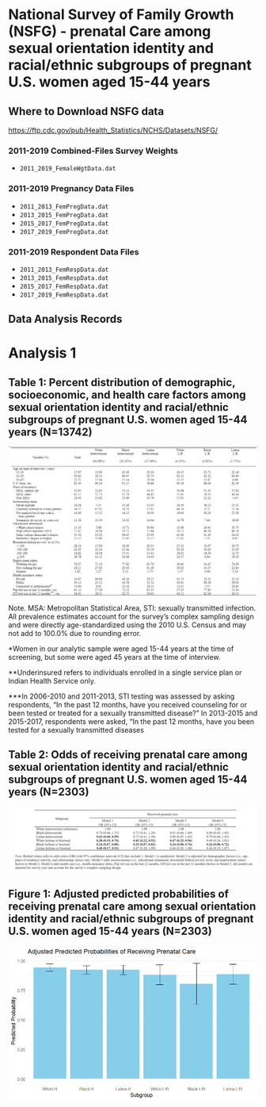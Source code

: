 # National Survey of Family Growth (NSFG) - prenatal Care among sexual orientation identity and racial/ethnic subgroups of pregnant U.S. women aged 15-44 years

## Where to Download NSFG data
https://ftp.cdc.gov/pub/Health_Statistics/NCHS/Datasets/NSFG/

### 2011-2019 Combined-Files Survey Weights 
- `2011_2019_FemaleWgtData.dat`

### 2011-2019 Pregnancy Data Files
- `2011_2013_FemPregData.dat`
- `2013_2015_FemPregData.dat`
- `2015_2017_FemPregData.dat`
- `2017_2019_FemPregData.dat`

### 2011-2019 Respondent Data Files
- `2011_2013_FemRespData.dat`
- `2013_2015_FemRespData.dat`
- `2015_2017_FemRespData.dat`
- `2017_2019_FemRespData.dat`

## Data Analysis Records

# Analysis 1

## Table 1: Percent distribution of demographic, socioeconomic, and health care factors among sexual orientation identity and racial/ethnic subgroups of pregnant U.S. women aged 15-44 years (N=13742)
![table1](https://github.com/matt-j-murphy/NSFG/blob/6aa2d93debc86c88e0f81b0db646282d2f73fa33/agenor_table1.png)

Note. MSA: Metropolitan Statistical Area, STI: sexually transmitted infection. All prevalence estimates account for the survey’s complex sampling design and were directly age-standardized using the 2010 U.S. Census and may not add to 100.0% due to rounding error.
  
*Women in our analytic sample were aged 15-44 years at the time of screening, but some were aged 45 years at the time of interview.

**Underinsured refers to individuals enrolled in a single service plan or Indian Health Service only.

***In 2006-2010 and 2011-2013, STI testing was assessed by asking respondents, “In the past 12 months, have you received counseling for or been tested or treated for a sexually transmitted disease?” In 2013-2015 and 2015-2017, respondents were asked, “In the past 12 months, have you been tested for a sexually transmitted diseases

## Table 2: Odds of receiving prenatal care among sexual orientation identity and racial/ethnic subgroups of pregnant U.S. women aged 15-44 years (N=2303)
![table2](https://github.com/matt-j-murphy/NSFG/blob/6aa2d93debc86c88e0f81b0db646282d2f73fa33/agenor_table2.png)

## Figure 1: Adjusted predicted probabilities of receiving prenatal care among sexual orientation identity and racial/ethnic subgroups of pregnant U.S. women aged 15-44 years (N=2303)
![figure](https://github.com/matt-j-murphy/NSFG/blob/6aa2d93debc86c88e0f81b0db646282d2f73fa33/agenor_probabilities)
